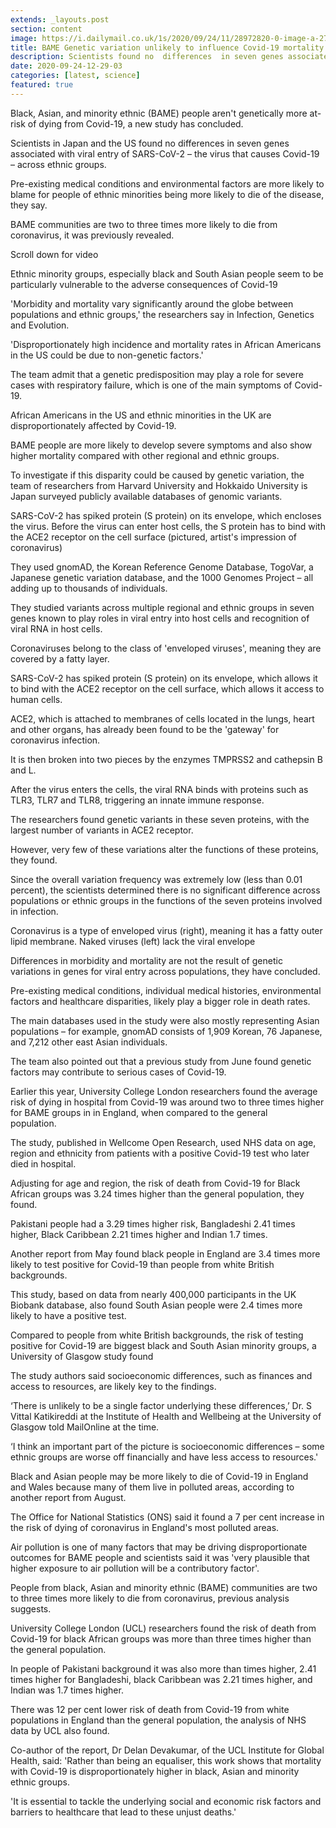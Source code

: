 ```yaml
---
extends: _layouts.post
section: content
image: https://i.dailymail.co.uk/1s/2020/09/24/11/28972820-0-image-a-27_1600942415263.jpg 
title: BAME Genetic variation unlikely to influence Covid-19 mortality 
description: Scientists found no  differences  in seven genes associated with viral entry of SARS-CoV-2 - the coronavirus that causes Covid-19 - across ethnic groups. 
date: 2020-09-24-12-29-03 
categories: [latest, science] 
featured: true 
--- 
```

Black, Asian, and minority ethnic (BAME) people aren't genetically more at-risk of dying from Covid-19, a new study has concluded.  

Scientists in Japan and the US found no differences in seven genes associated with viral entry of SARS-CoV-2 – the virus that causes Covid-19 – across ethnic groups.

Pre-existing medical conditions and environmental factors are more likely to blame for people of ethnic minorities being more likely to die of the disease, they say. 

BAME communities are two to three times more likely to die from coronavirus, it was previously revealed.

Scroll down for video 

Ethnic minority groups, especially black and South Asian people seem to be particularly vulnerable to the adverse consequences of Covid-19

'Morbidity and mortality vary significantly around the globe between populations and ethnic groups,' the researchers say in Infection, Genetics and Evolution. 

'Disproportionately high incidence and mortality rates in African Americans in the US could be due to non-genetic factors.'

The team admit that a genetic predisposition may play a role for severe cases with respiratory failure, which is one of the main symptoms of Covid-19. 

African Americans in the US and ethnic minorities in the UK are disproportionately affected by Covid-19.  

BAME people are more likely to develop severe symptoms and also show higher mortality compared with other regional and ethnic groups. 

To investigate if this disparity could be caused by genetic variation, the team of researchers from Harvard University and Hokkaido University is Japan surveyed publicly available databases of genomic variants.

SARS-CoV-2 has spiked protein (S protein) on its envelope, which encloses the virus. Before the virus can enter host cells, the S protein has to bind with the ACE2 receptor on the cell surface (pictured, artist's impression of coronavirus)

They used gnomAD, the Korean Reference Genome Database, TogoVar, a Japanese genetic variation database, and the 1000 Genomes Project – all adding up to thousands of individuals. 

They studied variants across multiple regional and ethnic groups in seven genes known to play roles in viral entry into host cells and recognition of viral RNA in host cells. 

Coronaviruses belong to the class of 'enveloped viruses', meaning they are covered by a fatty layer. 

SARS-CoV-2 has spiked protein (S protein) on its envelope, which allows it to bind with the ACE2 receptor on the cell surface, which allows it access to human cells.  

ACE2, which is attached to membranes of cells located in the lungs, heart and other organs, has already been found to be the 'gateway' for coronavirus infection.

It is then broken into two pieces by the enzymes TMPRSS2 and cathepsin B and L.

After the virus enters the cells, the viral RNA binds with proteins such as TLR3, TLR7 and TLR8, triggering an innate immune response. 

The researchers found genetic variants in these seven proteins, with the largest number of variants in ACE2 receptor. 

However, very few of these variations alter the functions of these proteins, they found. 

Since the overall variation frequency was extremely low (less than 0.01 percent), the scientists determined there is no significant difference across populations or ethnic groups in the functions of the seven proteins involved in infection. 

Coronavirus is a type of enveloped virus (right), meaning it has a fatty outer lipid membrane. Naked viruses (left) lack the viral envelope

Differences in morbidity and mortality are not the result of genetic variations in genes for viral entry across populations, they have concluded. 

Pre-existing medical conditions, individual medical histories, environmental factors and healthcare disparities, likely play a bigger role in death rates.  

The main databases used in the study were also mostly representing Asian populations – for example, gnomAD consists of 1,909 Korean, 76 Japanese, and 7,212 other east Asian individuals.  



The team also pointed out that a previous study from June found genetic factors may contribute to serious cases of Covid-19.  

Earlier this year, University College London researchers found the average risk of dying in hospital from Covid-19 was around two to three times higher for BAME groups in in England, when compared to the general population.    

The study, published in Wellcome Open Research, used NHS data on age, region and ethnicity from patients with a positive Covid-19 test who later died in hospital. 

Adjusting for age and region, the risk of death from Covid-19 for Black African groups was 3.24 times higher than the general population, they found.

Pakistani people had a 3.29 times higher risk, Bangladeshi 2.41 times higher, Black Caribbean 2.21 times higher and Indian 1.7 times.

Another report from May found black people in England are 3.4 times more likely to test positive for Covid-19 than people from white British backgrounds. 

This study, based on data from nearly 400,000 participants in the UK Biobank database, also found South Asian people were 2.4 times more likely to have a positive test. 

Compared to people from white British backgrounds, the risk of testing positive for Covid-19 are biggest black and South Asian minority groups, a University of Glasgow study found

The study authors said socioeconomic differences, such as finances and access to resources, are likely key to the findings.

‘There is unlikely to be a single factor underlying these differences,’ Dr. S Vittal Katikireddi at the Institute of Health and Wellbeing at the University of Glasgow told MailOnline at the time. 

‘I think an important part of the picture is socioeconomic differences – some ethnic groups are worse off financially and have less access to resources.'   

Black and Asian people may be more likely to die of Covid-19 in England and Wales because many of them live in polluted areas, according to another report from August. 

The Office for National Statistics (ONS) said it found a 7 per cent increase in the risk of dying of coronavirus in England's most polluted areas.

Air pollution is one of many factors that may be driving disproportionate outcomes for BAME people and scientists said it was 'very plausible that higher exposure to air pollution will be a contributory factor'.  

People from black, Asian and minority ethnic (BAME) communities are two to three times more likely to die from coronavirus, previous analysis suggests. 

University College London (UCL) researchers found the risk of death from Covid-19 for black African groups was more than three times higher than the general population.

In people of Pakistani background it was also more than times higher, 2.41 times higher for Bangladeshi, black Caribbean was 2.21 times higher, and Indian was 1.7 times higher.

There was 12 per cent lower risk of death from Covid-19 from white populations in England than the general population, the analysis of NHS data by UCL also found.   

Co-author of the report, Dr Delan Devakumar, of the UCL Institute for Global Health, said: 'Rather than being an equaliser, this work shows that mortality with Covid-19 is disproportionately higher in black, Asian and minority ethnic groups.

'It is essential to tackle the underlying social and economic risk factors and barriers to healthcare that lead to these unjust deaths.' 

